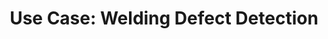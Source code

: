 ---
weight: 64
title: "Use Case: Welding Defect Detection"
layout: bundle

aliases:
  - /predictive-analytics/welding-defect-detection
---
